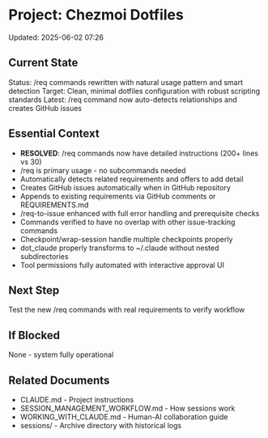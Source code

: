 # Project: Chezmoi Dotfiles
Updated: 2025-06-02 07:26

## Current State
Status: /req commands rewritten with natural usage pattern and smart detection
Target: Clean, minimal dotfiles configuration with robust scripting standards
Latest: /req command now auto-detects relationships and creates GitHub issues

## Essential Context
- **RESOLVED**: /req commands now have detailed instructions (200+ lines vs 30)
- /req <description> is primary usage - no subcommands needed
- Automatically detects related requirements and offers to add detail
- Creates GitHub issues automatically when in GitHub repository
- Appends to existing requirements via GitHub comments or REQUIREMENTS.md
- /req-to-issue enhanced with full error handling and prerequisite checks
- Commands verified to have no overlap with other issue-tracking commands
- Checkpoint/wrap-session handle multiple checkpoints properly
- dot_claude properly transforms to ~/.claude without nested subdirectories
- Tool permissions fully automated with interactive approval UI

## Next Step
Test the new /req commands with real requirements to verify workflow

## If Blocked
None - system fully operational

## Related Documents
- CLAUDE.md - Project instructions
- SESSION_MANAGEMENT_WORKFLOW.md - How sessions work
- WORKING_WITH_CLAUDE.md - Human-AI collaboration guide
- sessions/ - Archive directory with historical logs